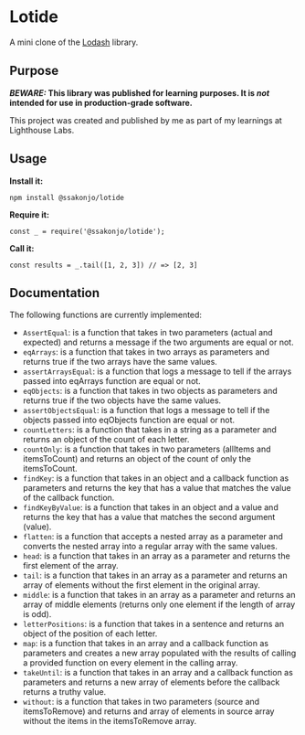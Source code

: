 # Lotide

A mini clone of the [Lodash](https://lodash.com) library.

## Purpose

**_BEWARE:_ This library was published for learning purposes. It is _not_ intended for use in production-grade software.**

This project was created and published by me as part of my learnings at Lighthouse Labs. 

## Usage

**Install it:**

`npm install @ssakonjo/lotide`

**Require it:**

`const _ = require('@ssakonjo/lotide');`

**Call it:**

`const results = _.tail([1, 2, 3]) // => [2, 3]`

## Documentation

The following functions are currently implemented:

* `AssertEqual`: is a function that takes in two parameters (actual and expected) and returns a message if the two arguments are equal or not.
* `eqArrays`: is a function that takes in two arrays as parameters and returns true if the two arrays have the same values.
* `assertArraysEqual`: is a function that logs a message to tell if the arrays passed into eqArrays function are equal or not.
* `eqObjects`: is a function that takes in two objects as parameters and returns true if the two objects have the same values.
* `assertObjectsEqual`: is a function that logs a message to tell if the objects passed into eqObjects function are equal or not.
* `countLetters`: is a function that takes in a string as a parameter and returns an object of the count of each letter.
* `countOnly`: is a function that takes in two parameters (allItems and itemsToCount) and returns an object of the count of only the itemsToCount.
* `findKey`: is a function that takes in an object and a callback function as parameters and returns the key that has a value that matches the value of the callback function.
* `findKeyByValue`: is a function that takes in an object and a value and returns the key that has a value that matches the second argument (value).
* `flatten`: is a function that accepts a nested array as a parameter and converts the nested array into a regular array with the same values.
* `head`: is a function that takes in an array as a parameter and returns the first element of the array.
* `tail`: is a function that takes in an array as a parameter and returns an array of elements without the first element in the original array.
* `middle`: is a function that takes in an array as a parameter and returns an array of middle elements (returns only one element if the length of array is odd).
* `letterPositions`: is a function that takes in a sentence and returns an object of the position of each letter.
* `map`: is a function that takes in an array and a callback function as parameters and creates a new array populated with the results of calling a provided function on every element in the calling array.
* `takeUntil`: is a function that takes in an array and a callback function as parameters and returns a new array of elements before the callback returns a truthy value.
* `without`: is a function that takes in two parameters (source and itemsToRemove) and returns and array of elements in source array without the items in the itemsToRemove array.




